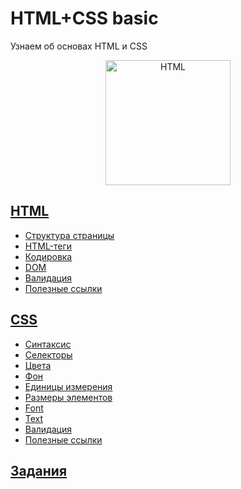 # HTML+CSS basic

Узнаем об основах HTML и CSS

<p align="center">
    <img
        width='200'
        title='HTML'
        src="https://upload.wikimedia.org/wikipedia/commons/thumb/1/10/CSS3_and_HTML5_logos_and_wordmarks.svg/2000px-CSS3_and_HTML5_logos_and_wordmarks.svg.png"
    />
</p>

## [HTML](html-basics.md)

- [Структура страницы](html-basics.md#структура-страницы)
- [HTML-теги](html-basics.md#html-теги)
- [Кодировка](html-basics.md#кодировка)
- [DOM](html-basics.md#dom)
- [Валидация](html-basics.md#валидация)
- [Полезные ссылки](html-basics.md#полезные-ссылки)

## [CSS](css-basics.md)

- [Синтаксис](css-basics.md#синтаксис)
- [Селекторы](css-basics.md#селекторы)
- [Цвета](css-basics.md#цвета)
- [Фон](css-basics.md#фон)
- [Единицы измерения](css-basics.md#единицы-измерения)
- [Размеры элементов](css-basics.md#размеры-элементов)
- [Font](css-basics.md#font)
- [Text](css-basics.md#text)
- [Валидация](css-basics.md#валидация)
- [Полезные ссылки](css-basics.md#полезные-ссылки)

## [Задания](html-css-basics-tasks.md)

